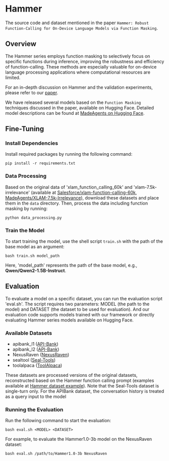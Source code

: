 # Hammer

The source code and dataset mentioned in the paper ```Hammer: Robust Function-Calling for On-Device Language Models via Function Masking```. 

## Overview

The Hammer series employs function masking to selectively focus on specific functions during inference, improving the robustness and efficiency of function-calling. These methods are especially valuable for on-device language processing applications where computational resources are limited.

For an in-depth discussion on Hammer and the validation experiments, please refer to our [paper](https://arxiv.org/pdf/2410.04587).

We have released several models based on the ```Function Masking``` techniques discussed in the paper, available on Hugging Face. Detailed model descriptions can be found at [MadeAgents on Hugging Face](https://huggingface.co/MadeAgents).

## Fine-Tuning

### Install Dependencies

Install required packages by running the following command:

```pip install -r requirements.txt```

### Data Processing

Based on the original data of 'xlam_function_calling_60k' and 'xlam-7.5k-irrelevance' (available at [Salesforce/xlam-function-calling-60k](https://huggingface.co/datasets/Salesforce/xlam-function-calling-60k), [MadeAgents/XLAM-7.5k-Irrelevance](https://huggingface.co/datasets/MadeAgents/XLAM-7.5k-Irrelevance)), download these datasets and place them in the `data` directory. Then, process the data including function masking by running:

```python data_processing.py```

### Train the Model
To start training the model, use the shell script `train.sh` with the path of the base model as an argument:

```bash train.sh model_path```

Here, 'model_path' represents the path of the base model, e.g., **Qwen/Qwen2-1.5B-Instruct**.

## Evaluation

To evaluate a model on a specific dataset, you can run the evaluation script 'eval.sh'. The script requires two parameters: MODEL (the path to the model) and DATASET (the dataset to be used for evaluation). And our evaluation code supports models trained with our framework or directly evaluating Hammer series models available on Hugging Face.

### Available Datasets

- apibank_l1 ([API-Bank](https://huggingface.co/datasets/liminghao1630/API-Bank/tree/main))
- apibank_l2 ([API-Bank](https://huggingface.co/datasets/liminghao1630/API-Bank/tree/main))
- NexusRaven ([NexusRaven](https://huggingface.co/datasets/Nexusflow/Function_Call_Definitions))
- sealtool ([Seal-Tools](https://github.com/fairyshine/Seal-Tools))
- toolalpaca ([ToolAlpaca](https://github.com/tangqiaoyu/ToolAlpaca))

These datasets are processed versions of the original datasets, reconstructed based on the Hammer function calling prompt (examples available at [Hammer dataset example](https://github.com/MadeAgents/Hammer/blob/main/data/masking_sft_data_example.json)). Note that the Seal-Tools dataset is single-turn only.  For the APIBank dataset, the conversation history is treated as a query input to the model


### Running the Evaluation

Run the following command to start the evaluation:

```bash eval.sh <MODEL> <DATASET>```

For example, to evaluate the Hammer1.0-3b model on the NexusRaven dataset:

```bash eval.sh /path/to/Hammer1.0-3b NexusRaven```
